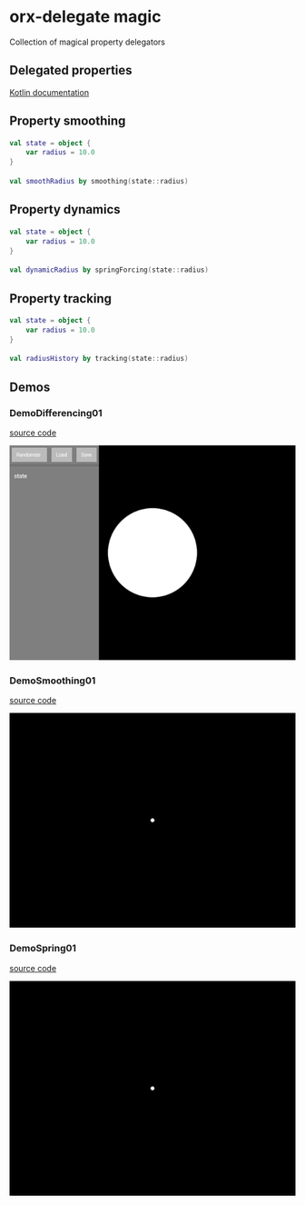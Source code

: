 # orx-delegate magic

Collection of magical property delegators

## Delegated properties

[Kotlin documentation](https://kotlinlang.org/docs/delegated-properties.html)

## Property smoothing

```kotlin
val state = object {
    var radius = 10.0
}

val smoothRadius by smoothing(state::radius)
```


## Property dynamics

```kotlin
val state = object {
    var radius = 10.0
}

val dynamicRadius by springForcing(state::radius)
```

## Property tracking

```kotlin
val state = object {
    var radius = 10.0
}

val radiusHistory by tracking(state::radius)
```
<!-- __demos__ -->
## Demos
### DemoDifferencing01
[source code](src/jvmDemo/kotlin/DemoDifferencing01.kt)

![DemoDifferencing01Kt](https://raw.githubusercontent.com/openrndr/orx/media/orx-delegate-magic/images/DemoDifferencing01Kt.png)

### DemoSmoothing01
[source code](src/jvmDemo/kotlin/DemoSmoothing01.kt)

![DemoSmoothing01Kt](https://raw.githubusercontent.com/openrndr/orx/media/orx-delegate-magic/images/DemoSmoothing01Kt.png)

### DemoSpring01
[source code](src/jvmDemo/kotlin/DemoSpring01.kt)

![DemoSpring01Kt](https://raw.githubusercontent.com/openrndr/orx/media/orx-delegate-magic/images/DemoSpring01Kt.png)
